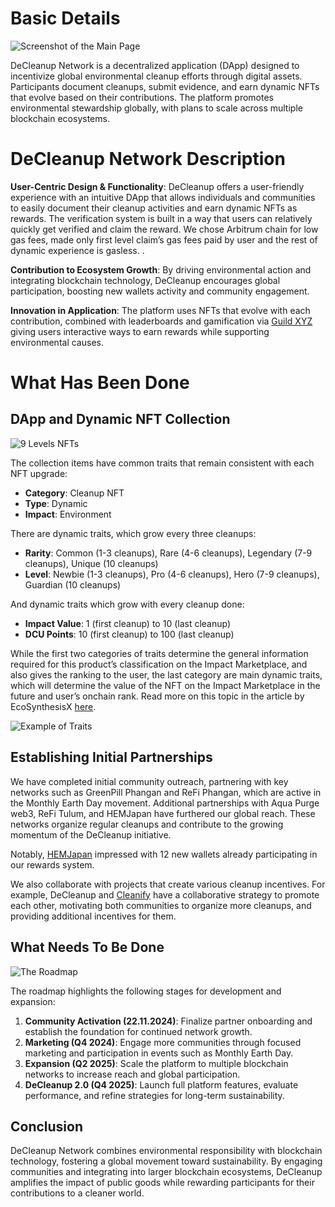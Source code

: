 # Basic Details

![Screenshot of the Main Page](https://beige-defiant-spoonbill-537.mypinata.cloud/ipfs/QmWjckBnwWkidWtTQwR17TrQWoo9j3FX5LLwRg8s3n12cN)

DeCleanup Network is a decentralized application (DApp) designed to incentivize global environmental cleanup efforts through digital assets. Participants document cleanups, submit evidence, and earn dynamic NFTs that evolve based on their contributions. The platform promotes environmental stewardship globally, with plans to scale across multiple blockchain ecosystems.

# DeCleanup Network Description

**User-Centric Design & Functionality**: DeCleanup offers a user-friendly experience with an intuitive DApp that allows individuals and communities to easily document their cleanup activities and earn dynamic NFTs as rewards. The verification system is built in a way that users can relatively quickly get verified and claim the reward. We chose Arbitrum chain for low gas fees, made only first level claim’s gas fees paid by user and the rest of dynamic experience is gasless. . 

**Contribution to Ecosystem Growth**: By driving environmental action and integrating blockchain technology, DeCleanup encourages global participation, boosting new wallets activity and community engagement.

**Innovation in Application**: The platform uses NFTs that evolve with each contribution, combined with leaderboards and gamification via [Guild XYZ](https://guild.xyz/decleanup-network) giving users interactive ways to earn rewards while supporting environmental causes.

# What Has Been Done

## DApp and Dynamic NFT Collection

![9 Levels NFTs](https://beige-defiant-spoonbill-537.mypinata.cloud/ipfs/QmZELVjF8H5VvG1BxhunXK4n6LuK17RBuis5yRepEqxARk)

The collection items have common traits that remain consistent with each NFT upgrade:
- **Category**: Cleanup NFT
- **Type**: Dynamic
- **Impact**: Environment

There are dynamic traits, which grow every three cleanups:
- **Rarity**: Common (1-3 cleanups), Rare (4-6 cleanups), Legendary (7-9 cleanups), Unique (10 cleanups)
- **Level**: Newbie (1-3 cleanups), Pro (4-6 cleanups), Hero (7-9 cleanups), Guardian (10 cleanups)

And dynamic traits which grow with every cleanup done:
- **Impact Value**: 1 (first cleanup) to 10 (last cleanup)
- **DCU Points**: 10 (first cleanup) to 100 (last cleanup)

While the first two categories of traits determine the general information required for this product’s classification on the Impact Marketplace, and also gives the ranking to the user, the last category are main dynamic traits, which will determine the value of the NFT on the Impact Marketplace in the future and user’s onchain rank. Read more on this topic in the article by EcoSynthesisX [here](https://mirror.xyz/ecosynthesisx.eth/zOdeuaeFfJUFScZZKu1OGF7cWCiRgUHQSGE-14cf8fo).

![Example of Traits](https://beige-defiant-spoonbill-537.mypinata.cloud/ipfs/QmfUA1PomqfsXPZod2oo79nrMq17xT1Rxo8EdWxwFFVHxM)

## Establishing Initial Partnerships

We have completed initial community outreach, partnering with key networks such as GreenPill Phangan and ReFi Phangan, which are active in the Monthly Earth Day movement. Additional partnerships with Aqua Purge web3, ReFi Tulum, and HEMJapan have furthered our global reach. These networks organize regular cleanups and contribute to the growing momentum of the DeCleanup initiative.

Notably, [HEMJapan](https://x.com/hemjapan?s=21) impressed with 12 new wallets already participating in our rewards system. 

We also collaborate with projects that create various cleanup incentives. For example, DeCleanup and [Cleanify](https://x.com/cleanify_vet?s=21) have a collaborative strategy to promote each other, motivating both communities to organize more cleanups, and providing additional incentives for them.

## What Needs To Be Done

![The Roadmap](https://beige-defiant-spoonbill-537.mypinata.cloud/ipfs/QmcAgDypdKSRtUkoaBGp3puYRWEuyEjT5BauuVmXDYz7y1)

The roadmap highlights the following stages for development and expansion:

1. **Community Activation (22.11.2024)**: Finalize partner onboarding and establish the foundation for continued network growth.
2. **Marketing (Q4 2024)**: Engage more communities through focused marketing and participation in events such as Monthly Earth Day.
3. **Expansion (Q2 2025)**: Scale the platform to multiple blockchain networks to increase reach and global participation.
4. **DeCleanup 2.0 (Q4 2025)**: Launch full platform features, evaluate performance, and refine strategies for long-term sustainability.

## Conclusion

DeCleanup Network combines environmental responsibility with blockchain technology, fostering a global movement toward sustainability. By engaging communities and integrating into larger blockchain ecosystems, DeCleanup amplifies the impact of public goods while rewarding participants for their contributions to a cleaner world.
